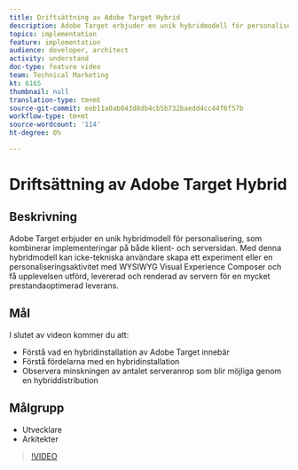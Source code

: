 ```yaml
---
title: Driftsättning av Adobe Target Hybrid
description: Adobe Target erbjuder en unik hybridmodell för personalisering, som kombinerar implementeringar på både klient- och serversidan.
topics: implementation
feature: implementation
audience: developer, architect
activity: understand
doc-type: feature video
team: Technical Marketing
kt: 6165
thumbnail: null
translation-type: tm+mt
source-git-commit: eeb11a0ab043d8db4cb5b732baedd4cc44f6f57b
workflow-type: tm+mt
source-wordcount: '114'
ht-degree: 0%

---
```



# Driftsättning av Adobe Target Hybrid

## Beskrivning

Adobe Target erbjuder en unik hybridmodell för personalisering, som kombinerar implementeringar på både klient- och serversidan. Med denna hybridmodell kan icke-tekniska användare skapa ett experiment eller en personaliseringsaktivitet med WYSIWYG Visual Experience Composer och få upplevelsen utförd, levererad och renderad av servern för en mycket prestandaoptimerad leverans. 

## Mål

I slutet av videon kommer du att:

* Förstå vad en hybridinstallation av Adobe Target innebär
* Förstå fördelarna med en hybridinstallation
* Observera minskningen av antalet serveranrop som blir möjliga genom en hybriddistribution

## Målgrupp

* Utvecklare
* Arkitekter

>[!VIDEO](https://video.tv.adobe.com/v/41698/?quality=12)

<!-- JUDY: add to this once we have documentation. And/or add to this, with links to the on-device decisioning content. For more information, visit the [documentation](https://docs.adobe.com/content/help/en/target/using/implement-target/implementing-target.html). -->

